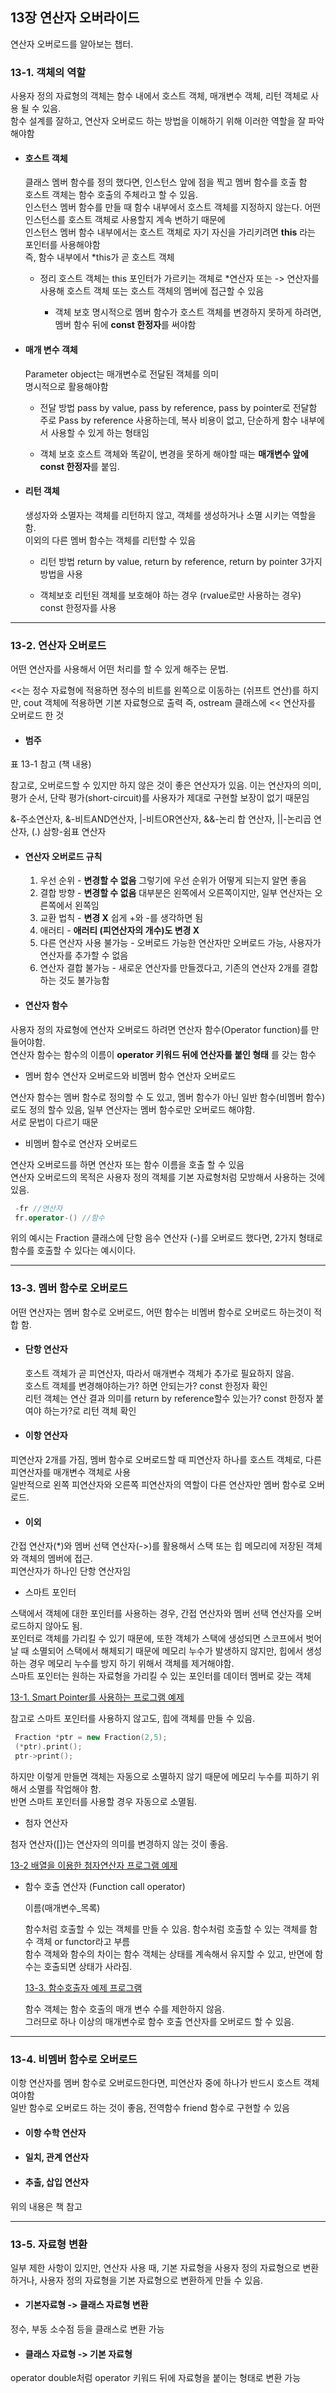 ## 13장 연산자 오버라이드

 연산자 오버로드를 알아보는 챕터.
 
### 13-1. 객체의 역할

 사용자 정의 자료형의 객체는 함수 내에서 호스트 객체, 매개변수 객체, 리턴 객체로 사용 될 수 있음. <br>
 함수 설계를 잘하고, 연산자 오버로드 하는 방법을 이해하기 위해 이러한 역할을 잘 파악해야함 <br>
 
 * #### 호스트 객체

   클래스 멤버 함수를 정의 했다면, 인스턴스 앞에 점을 찍고 멤버 함수를 호출 함 <br>
   호스트 객체는 함수 호출의 주체라고 할 수 있음. <br>
   인스턴스 멤버 함수를 만들 때 함수 내부에서 호스트 객체를 지정하지 않는다. 어떤 인스턴스를 호스트 객체로 사용할지 계속 변하기 때문에 <br>
   인스턴스 멤버 함수 내부에서는 호스트 객체로 자기 자신을 가리키려면 **this** 라는 포인터를 사용해야함 <br>
   즉, 함수 내부에서 *this가 곧 호스트 객체 <br>

   * 정리
     호스트 객체는 this 포인터가 가르키는 객체로 *연산자 또는 -> 연산자를 사용해 호스트 객체 또는 호스트 객체의 멤버에 접근할 수 있음 <br>

      * 객체 보호
        명시적으로 멤버 함수가 호스트 객체를 변경하지 못하게 하려면, 멤버 함수 뒤에 **const 한정자**를 써야함 <br>
        
 * #### 매개 변수 객체
     Parameter object는 매개변수로 전달된 객체를 의미 <br>
     명시적으로 활용해야함 <br>

     * 전달 방법
    pass by value, pass by reference, pass by pointer로 전달함 <br>
 주로 Pass by reference 사용하는데, 복사 비용이 없고, 단순하게 함수 내부에서 사용할 수 있게 하는 형태임 <br>

    * 객체 보호
      호스트 객체와 똑같이, 변경을 못하게 해야할 때는 **매개변수 앞에 const 한정자**를 붙임. <br>
      
 * #### 리턴 객체

   생성자와 소멸자는 객체를 리턴하지 않고, 객체를 생성하거나 소멸 시키는 역할을 함. <br>
   이외의 다른 멤버 함수는 객체를 리턴할 수 있음 <br>

   * 리턴 방법
     return by value, return by reference, return by pointer 3가지 방법을 사용 <br>

   * 객체보호
     리턴된 객체를 보호해야 하는 경우 (rvalue로만 사용하는 경우) const 한정자를 사용     

----------------------------------------------
### 13-2. 연산자 오버로드

 어떤 연산자를 사용해서 어떤 처리를 할 수 있게 해주는 문법. <br>

 <<는 정수 자료형에 적용하면 정수의 비트를 왼쪽으로 이동하는 (쉬프트 연산)를 하지만, cout 객체에 적용하면 기본 자료형으로 출력 즉, ostream 클래스에 << 연산자를 오버로드 한 것 <br>
 
 * #### 범주
  
 표 13-1 참고 (책 내용)

  참고로, 오버로드할 수 있지만 하지 않은 것이 좋은 연산자가 있음. 이는 연산자의 의미, 평가 순서, 단락 평가(short-circuit)를 사용자가 제대로 구현할 보장이 없기 때문임  <br>
  
  &-주소연산자, &-비트AND연산자, |-비트OR연산자, &&-논리 합 연산자, ||-논리곱 연산자, (.) 삼항-쉼표 연산자
  
 * #### 연산자 오버로드 규칙
   1. 우선 순위 - **변경할 수 없음** 그렇기에 우선 순위가 어떻게 되는지 알면 좋음 <br>
   2. 결합 방향 - **변경할 수 없음** 대부분은 왼쪽에서 오른쪽이지만, 일부 연산자는 오른쪽에서 왼쪽임 <br>
   3. 교환 법칙 - **변경 X** 쉽게 +와 -를 생각하면 됨 <br>
   4. 애러티 - **애러티 (피연산자의 개수)도 변경 X** <br>
   5. 다른 연산자 사용 불가능 - 오버로드 가능한 연산자만 오버로드 가능, 사용자가 연산자를 추가할 수 없음<br>
   6. 연산자 결합 불가능 - 새로운 연산자를 만들겠다고, 기존의 연산자 2개를 결합하는 것도 불가능함 <br>
   
 * #### 연산자 함수

 사용자 정의 자료형에 연산자 오버로드 하려면 연산자 함수(Operator function)를 만들어야함. <br>
 연산자 함수는 함수의 이름이 **operator 키워드 뒤에 연산자를 붙인 형태** 를 갖는 함수 <br>

   * 멤버 함수 연산자 오버로드와 비멤버 함수 연산자 오버로드 

   연산자 함수는 멤버 함수로 정의할 수 도 있고, 멤버 함수가 아닌 일반 함수(비멤버 함수)로도 정의 할수 있음, 일부 연산자는 멤버 함수로만 오버로드 해야함. <br>
   서로 문법이 다르기 때문 

   * 비멤버 함수로 연산자 오버로드 

연산자 오버로드를 하면 연산자 또는 함수 이름을 호출 할 수 있음 <br>
연산자 오버로드의 목적은 사용자 정의 객체를 기본 자료형처럼 모방해서 사용하는 것에 있음.

 ```cpp
  -fr //연산자
  fr.operator-() //함수
 ```

위의 예시는 Fraction 클래스에 단항 음수 연산자 (-)를 오버로드 했다면, 2가지 형태로 함수를 호출할 수 있다는 예시이다.
 
------------------------------------------------

### 13-3. 멤버 함수로 오버로드 

  어떤 연산자는 멤버 함수로 오버로드, 어떤 함수는 비멤버 함수로 오버로드 하는것이 적합 함. <br>
  
 * #### 단항 연산자

    호스트 객체가 곧 피연산자, 따라서 매개변수 객체가 추가로 필요하지 않음. <br>
   호스트 객체를 변경해야하는가? 하면 안되는가? const 한정자 확인 <br>
   리턴 객체는 연산 결과 의미를 return by reference할수 있는가? const 한정자 붙여야 하는가?로 리턴 객체 확인 <br>
   
 * #### 이항 연산자

  피연산자 2개를 가짐, 멤버 함수로 오버로드할 때 피연산자 하나를 호스트 객체로, 다른 피연산자를 매개변수 객체로 사용 <br> 
  일반적으로 왼쪽 피연산자와 오른쪽 피연산자의 역할이 다른 연산자만 멤버 함수로 오버로드. 
 
 * #### 이외

 간접 연산자(*)와 멤버 선택 연산자(->)를 활용해서 스택 또는 힙 메모리에 저장된 객체와 객체의 멤버에 접근. <br>
 피연산자가 하나인 단항 연산자임 <br>

  * 스마트 포인터
   
   스택에서 객체에 대한 포인터를 사용하는 경우, 간접 연산자와 멤버 선택 연산자를 오버로드하지 않아도 됨. <br>
   포인터로 객체를 가리킬 수 있기 때문에, 또한 객체가 스택에 생성되면 스코프에서 벗어날 때 소멸되어 스택에서 해체되기 때문에 메모리 누수가 발생하지 않지만, 
   힙에서 생성하는 경우 메모리 누수를 방지 하기 위해서 객체를 제거해야함. <br>
   스마트 포인터는 원하는 자료형을 가리킬 수 있는 포인터를 데이터 멤버로 갖는 객체 <br> 

   [13-1. Smart Pointer를 사용하는 프로그램 예제](https://github.com/Jeon-YuSung/Cplusplus-UE/tree/main/CPP/Forouzan%20Cpp%20Bible/F_Chapter13/13-1)
   
   참고로 스마트 포인터를 사용하지 않고도, 힙에 객체를 만들 수 있음.
   
   ```cpp
    Fraction *ptr = new Fraction(2,5);
    (*ptr).print();
    ptr->print();
   ```

하지만 이렇게 만들면 객체는 자동으로 소멸하지 않기 때문에 메모리 누수를 피하기 위해서 소멸를 작업해야 함. <br>
반면 스마트 포인터를 사용할 경우 자동으로 소멸됨. <br>

 * 첨자 연산자

 첨자 연산자([])는 연산자의 의미를 변경하지 않는 것이 좋음. <br>

 [13-2 배열을 이용한 첨자연산자 프로그램 예제](https://github.com/Jeon-YuSung/Cplusplus-UE/tree/main/CPP/Forouzan%20Cpp%20Bible/F_Chapter13/13-2)

  * 함수 호출 연산자 (Function call operator)

    이름(매개변수_목록)

    함수처럼 호출할 수 있는 객체를 만들 수 있음. 함수처럼 호출할 수 있는 객체를 함수 객체 or functor라고 부름 <br>
    함수 객체와 함수의 차이는 함수 객체는 상태를 계속해서 유지할 수 있고, 반면에 함수는 호출되면 상태가 사라짐.

    [13-3. 함수호출자 예제 프로그램](https://github.com/Jeon-YuSung/Cplusplus-UE/tree/main/CPP/Forouzan%20Cpp%20Bible/F_Chapter13/13-3)

    함수 객체는 함수 호출의 매개 변수 수를 제한하지 않음. <br>
    그러므로 하나 이상의 매개변수로 함수 호출 연산자를 오버로드 할 수 있음. <br>
    
-----------------------------------------------

### 13-4. 비멤버 함수로 오버로드

   이항 연산자를 멤버 함수로 오버로드한다면, 피연산자 중에 하나가 반드시 호스트 객체여야함 <br>
   일반 함수로 오버로드 하는 것이 좋음, 전역함수 friend 함수로 구현할 수 있음 <br>
   
 * #### 이항 수학 연산자
 * #### 일치, 관계 연산자
 * #### 추출, 삽입 연산자

 위의 내용은 책 참고 

 -------------------------------------------------
### 13-5. 자료형 변환 

 일부 제한 사항이 있지만, 연산자 사용 때, 기본 자료형을 사용자 정의 자료형으로 변환하거나, 사용자 정의 자료형을 기본 자료형으로 변환하게 만들 수 있음.  <br>
 
* #### 기본자료형 -> 클래스 자료형 변환
 
 정수, 부동 소수점 등을 클래스로 변환 가능

* #### 클래스 자료형 -> 기본 자료형

operator double처럼 operator 키워드 뒤에 자료형을 붙이는 형태로 변환 가능 

